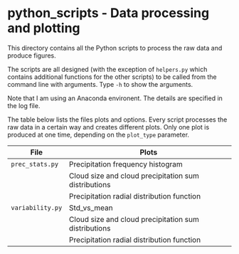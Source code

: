 # python_scripts - Data processing and plotting

This directory contains all the Python scripts to process the raw data and produce figures.

The scripts are all designed (with the exception of `helpers.py` which contains additional functions for the other scripts) to be called from the command line with arguments. Type `-h` to show the arguments.

Note that I am using an Anaconda environent. The details are specified in the log file.

The table below lists the files plots and options. Every script processes the raw data in a certain way and creates different plots. Only one plot is produced at one time, depending on the `plot_type` parameter.

| File | Plots |
|------|-------|
| `prec_stats.py` | Precipitation frequency histogram |
|                 | Cloud size and cloud precipitation sum distributions |
|                 | Precipitation radial distribution function |
| `variability.py` | Std_vs_mean |
|                 | Cloud size and cloud precipitation sum distributions |
|                 | Precipitation radial distribution function |


